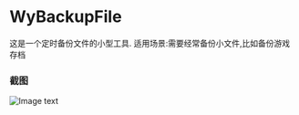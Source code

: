 # WyBackupFile

  这是一个定时备份文件的小型工具.
  适用场景:需要经常备份小文件,比如备份游戏存档
  
### 截图
![Image text](https://raw.githubusercontent.com/vinyumao/WyBackupFile/master/screenshot/screenshot2.png)
